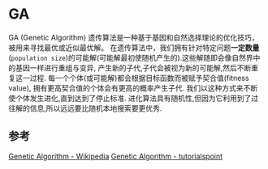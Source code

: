 # GA 

GA (Genetic Algorithm) 遗传算法是一种基于基因和自然选择理论的优化技巧，被用来寻找最优或近似最优解。 在遗传算法中，我们拥有针对特定问题**一定数量**(`population size`)的可能解(可能解最初使随机产生的).这些解随即会像自然界中的基因一样进行重组与变异, 产生新的子代,子代会被视为新的可能解,然后不断重复这一过程. 每一个个体(或可能解)都会根据目标函数而被赋予契合值(fitness value), 拥有更高契合值的个体会有更高的概率产生子代. 我们以这种方式来不断使个体发生进化,直到达到了停止标准.
进化算法具有随机性,但因为它利用到了过往解的信息,所以远远要比随机本地搜索要更优秀.


## 参考
[Genetic Algorithm - Wikipedia](https://en.wikipedia.org/wiki/Genetic_algorithm)
[Genetic Algorithm - tutorialspoint](https://www.tutorialspoint.com/genetic_algorithms/genetic_algorithms_introduction.htm)
